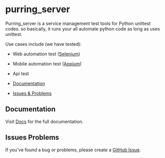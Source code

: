 # purring_server
 
Purring_server is a service management test tools for Python unittest codes. so basically, it runs your all automate python code as long as uses unittest.

Use cases include (we have tested):
- Web automation test ([Selenium](https://selenium-python.readthedocs.io/))
- Moblie automation test ([Appium](http://appium.io/docs/en/latest/))
- Api test

- [Documentation](#documentation)
- [Issues & Problems](#issues-problems)

## Documentation

Visit [Docs](https://app.gitbook.com/o/2iTb7XChU43pLM0mPhc2/s/6dwBQfpyBu3wfsMnKNzO/) for the full documentation.

## Issues Problems

If you've found a bug or problems, please create a [GitHub Issue](https://github.com/rizalmf/purring_server/issues/new).